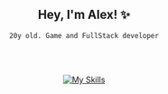 <div align="center">
  	<h2>Hey, I'm Alex! ✨</h2>
  	<p><code>20y old. Game and FullStack developer</code></p>
  
  <br></br>

[![My Skills](https://skillicons.dev/icons?i=js,html,css,react,next,java,py,vscode,bootstrap,github,markdown,bots,nodejs,linux,kali&perline=5)](https://skillicons.dev)
</div>
